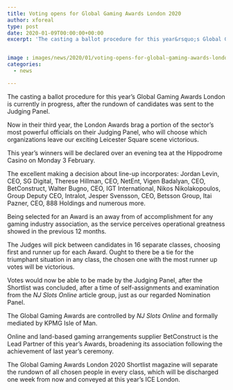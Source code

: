 ```yaml
---
title: Voting opens for Global Gaming Awards London 2020
author: xforeal 
type: post
date: 2020-01-09T00:00:00+00:00
excerpt: 'The casting a ballot procedure for this year&rsquo;s Global Gaming Awards London is currently in progress, after the rundown of chosen people was sent to the Judging Panel'


image : images/news/2020/01/voting-opens-for-global-gaming-awards-london-2020.jpg
categories:
  - news

---
```

The casting a ballot procedure for this year’s Global Gaming Awards London is currently in progress, after the rundown of candidates was sent to the Judging Panel.

Now in their third year, the London Awards brag a portion of the sector’s most powerful officials on their Judging Panel, who will choose which organizations leave our exciting Leicester Square scene victorious.

This year’s winners will be declared over an evening tea at the Hippodrome Casino on Monday 3 February.

The excellent making a decision about line-up incorporates: Jordan Levin, CEO, SG Digital, Therese Hillman, CEO, NetEnt, Vigen Badalyan, CEO, BetConstruct, Walter Bugno, CEO, IGT International, Nikos Nikolakopoulos, Group Deputy CEO, Intralot, Jesper Svensson, CEO, Betsson Group, Itai Pazner, CEO, 888 Holdings and numerous more.

Being selected for an Award is an away from of accomplishment for any gaming industry association, as the service perceives operational greatness showed in the previous 12 months.

The Judges will pick between candidates in 16 separate classes, choosing first and runner up for each Award. Ought to there be a tie for the triumphant situation in any class, the chosen one with the most runner up votes will be victorious.

Votes would now be able to be made by the Judging Panel, after the Shortlist was concluded, after a time of self-assignments and examination from the _NJ Slots Online_ article group, just as our regarded Nomination Panel.

The Global Gaming Awards are controlled by _NJ Slots Online_ and formally mediated by KPMG Isle of Man.

Online and land-based gaming arrangements supplier BetConstruct is the Lead Partner of this year’s Awards, broadening its association following the achievement of last year’s ceremony.

The Global Gaming Awards London 2020 Shortlist magazine will separate the rundown of all chosen people in every class, which will be discharged one week from now and conveyed at this year’s ICE London.